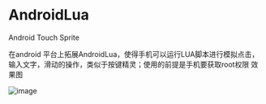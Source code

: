 # AndroidLua
Android Touch Sprite

在android 平台上拓展AndroidLua，使得手机可以运行LUA脚本进行模拟点击，输入文字，滑动的操作，类似于按键精灵；使用的前提是手机要获取root权限
效果图



![image](https://github.com/MHuangXin/AndroidLua/tree/master/captures/IMG_0200.GIF)